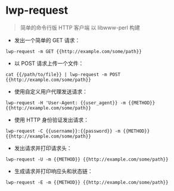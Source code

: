 # lwp-request

> 简单的命令行版 HTTP 客户端
> 以 libwww-perl 构建

- 发出一个简单的 GET 请求：

`lwp-request -m GET {{http://example.com/some/path}}`

- 以 POST 请求上传一个文件：

`cat {{/path/to/file}} | lwp-request -m POST {{http://example.com/some/path}}`

- 使用自定义用户代理发送请求：

`lwp-request -H 'User-Agent: {{user_agent}} -m {{METHOD}} {{http://example.com/some/path}}`

- 使用 HTTP 身份验证发出请求：

`lwp-request -C {{username}}:{{password}} -m {{METHOD}} {{http://example.com/some/path}}`

- 发出请求并打印请求头：

`lwp-request -U -m {{METHOD}} {{http://example.com/some/path}}`

- 生成请求并打印响应头和状态链：

`lwp-request -E -m {{METHOD}} {{http://example.com/some/path}}`

[#]: contributors: ([王兴宇，Linux & BC]，[Datura stramonium L.])
